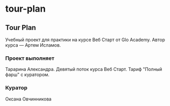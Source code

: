 # tour-plan

## Tour Plan 
Учебный проект для практики на курсе Веб Старт от Glo Academy. Автор курса — Артем Исламов.

### Проект выполняет
Тарарина Александра. Девятый поток курса Веб Старт. Тариф "Полный фарш" с куратором.

### Куратор
Оксана Овчинникова